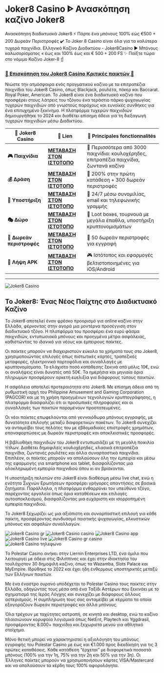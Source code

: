 # Joker8 Casino ᐈ Ανασκόπηση καζίνο Joker8

Ανασκόπηση διαδικτυακά Joker8 ⚡ Πάρτε ένα μπόνους 100% εώς €500 + 200 Δωρεάν Περιστροφές ✔️ Το Joker 8 Casino είναι όλα για τα καλύτερα τυχερά παιχνίδια. Ελληνικό Καζίνο Διαδικτύου - Joker8Casino ▶️ Μπόνους καλωσορίσματος « έως και 100% έως και € 500 + 200 FS ✨ Παίξτε τώρα στο νόμιμο Καζίνο Joker-8 ☝

### [🎰 Επισκόπηση του Joker8 Casino Κριτικές παικτών 💎](https://tinyurl.com/5cf9vu6b)

Νιώστε την ατμόσφαιρα ενός πραγματικού καζίνο με τα επιτραπέζια παιχνίδια του Joker8 Casino, όπως Blackjack, ρουλέτα, πόκερ και Baccarat. Royal Poker, American. Το Joker8 είναι ένα διαδικτυακό καζίνο που προσφέρει στους λάτρεις του τζόγου ένα τεράστιο πάρκο ψυχαγωγίας τυχερών παιχνιδιών από γνωστούς παρόχους και ευνοϊκές συνθήκες για ένα επιτυχημένο ξεκίνημα. Η πλατφόρμα τυχερών παιχνιδιών δημιουργήθηκε το 2024 και διαθέτει επίσημη άδεια για τη διεξαγωγή τυχερών παιχνιδιών μέσω Διαδικτύου.


| 🚩 Joker8 Casino    | 🔗 Lien                          | 🌟 Principales fonctionnalités                                                                                                      |
|------------------------|------------------------------------|-------------------------------------------------------------------------------------------------------------------------------|
| **🎮 Παιχνίδια**      | [**ΜΕΤΑΒΑΣΗ ΣΤΟΝ ΙΣΤΟΤΟΠΟ**](https://tinyurl.com/5cf9vu6b)      | 🎲 	Περισσότερα από 3000 παιχνίδια: κουλοχέρηδες, επιτραπέζια παιχνίδια, ζωντανά καζίνο                                     |
| **💰 Δράση** | [**ΜΕΤΑΒΑΣΗ ΣΤΟΝ ΙΣΤΟΤΟΠΟ**](https://tinyurl.com/5cf9vu6b) | 💸 	200% στην πρώτη κατάθεση + 300 δωρεάν περιστροφές                                                         |
| **🍜 Υποστήριξη** | [**ΜΕΤΑΒΑΣΗ ΣΤΟΝ ΙΣΤΟΤΟΠΟ**](https://tinyurl.com/5cf9vu6b) | 🎯 24/7 μέσω συνομιλίας, email και τηλεφωνικής γραμμής|
| **🎭 Δώρο**    | [**ΜΕΤΑΒΑΣΗ ΣΤΟΝ ΙΣΤΟΤΟΠΟ**](https://tinyurl.com/5cf9vu6b)        | 🎰 Loot boxes, τουρνουά με μεγάλα έπαθλα, υποστήριξη κρυπτονομισμάτων                                   |
| **🕺 Δωρεάν περιστροφές**    | [**ΜΕΤΑΒΑΣΗ ΣΤΟΝ ΙΣΤΟΤΟΠΟ**](https://tinyurl.com/5cf9vu6b)     | 🌟 50 δωρεάν περιστροφές για εγγραφή                                                                      |
| **🌟 Λήψη APK**     | [**ΜΕΤΑΒΑΣΗ ΣΤΟΝ ΙΣΤΟΤΟΠΟ**](https://tinyurl.com/5cf9vu6b)      | 🎮 Ιστότοπος και εφαρμογές βελτιστοποιημένες για iOS/Android                                               |
***


![Joker8 Casino](https://ts2.mm.bing.net/th?q=Joker8%20Casino)

## Το Joker8: Ένας Νέος Παίχτης στο Διαδικτυακό Καζίνο

Το Joker8 αποτελεί έναν φρέσκο προορισμό για online καζίνο στην Ελλάδα, φέρνοντας στην αγορά μια μοντέρνα προσέγγιση στον διαδικτυακό τζόγο. Η πλατφόρμα του προσφέρει ένα ευρύ φάσμα παιχνιδιών, εντυπωσιακά μπόνους και προηγμένα μέτρα ασφάλειας, καθιστώντας το ιδανικό για νέους και έμπειρους παίκτες.

Οι παίκτες μπορούν να διαχειριστούν εύκολα τα χρήματά τους στο Joker8, χρησιμοποιώντας επιλογές όπως πιστωτικές κάρτες, τραπεζικές μεταφορές, ηλεκτρονικά πορτοφόλια και συναλλαγές με κρυπτονομίσματα. Το ελάχιστο ποσό κατάθεσης ξεκινά από μόλις 10€, ενώ οι αναλήψεις είναι δυνατές από 50€. Τα ημερήσια και μηνιαία όρια πληρωμών προσφέρουν αρκετή ευελιξία για διάφορους τύπους παικτών.

Η ασφάλεια αποτελεί προτεραιότητα στο Joker8. Με επίσημη άδεια από τη ρυθμιστική αρχή του Philippine Amusement and Gaming Corporation (PAGCOR) και με τη χρήση προηγμένων τεχνολογιών κρυπτογράφησης, η πλατφόρμα διασφαλίζει ότι οι προσωπικές πληροφορίες και οι συναλλαγές των παικτών παραμένουν προστατευμένες.

Οι νέοι παίκτες επωφελούνται από γενναιόδωρα μπόνους εγγραφής, με δυνατότητα επιλογής μεταξύ διαφορετικών πακέτων. Το Joker8 συνεχίζει να ανταμείβει τους πελάτες του με εβδομαδιαίες επιστροφές χρημάτων, επαναφορτώσεις με δωρεάν περιστροφές και αποκλειστικές προσφορές.

Η βιβλιοθήκη παιχνιδιών του Joker8 εντυπωσιάζει με τη μεγάλη ποικιλία τίτλων. Διαθέτει δημοφιλείς κουλοχέρηδες, κλασικά επιτραπέζια παιχνίδια, ζωντανές ρουλέτες και άλλα συναρπαστικά παιχνίδια. Επιπλέον, οι παίκτες μπορούν να απολαύσουν όλη την εμπειρία και μέσω της εφαρμογής για smartphone και tablet, διασφαλίζοντας μια ολοκληρωμένη εμπειρία παιχνιδιού όπου κι αν βρίσκονται.

Η υποστήριξη πελατών στο Joker8 είναι διαθέσιμη μέσω live chat, ενώ η ενότητα Συχνών Ερωτήσεων προσφέρει γρήγορες απαντήσεις σε βασικά ζητήματα. Παράλληλα, η πλατφόρμα ενθαρρύνει τον υπεύθυνο τζόγο, παρέχοντας εργαλεία όπως όρια καταθέσεων και επιλογές αυτοαποκλεισμού, διασφαλίζοντας μια ευχάριστη και ισορροπημένη εμπειρία παιχνιδιού.

Το Joker8 ξεχωρίζει ως μια αξιόπιστη και συναρπαστική επιλογή για κάθε παίκτη, προσφέροντας συνδυασμό ποιοτικής ψυχαγωγίας, ελκυστικών μπόνους και ασφαλών συναλλαγών.

![Joker8 Casino gr​](https://ts2.mm.bing.net/th?q=Joker8%20Casino%20gr​)
![Joker8 Casino casino​](https://ts2.mm.bing.net/th?q=Joker8%20Casino%20casino​​​)
![Joker8 Casino app​​​](https://ts2.mm.bing.net/th?q=Joker8%20Casino%20app​)
![Joker8 Casino live​](https://ts2.mm.bing.net/th?q=Joker8%20Casino%20live​)
![Joker8 Casino gr casino](https://ts2.mm.bing.net/th?q=Joker8%20Casino%20gr%20casino)
![Joker8 Casino τηλεφωνο​](https://ts2.mm.bing.net/th?q=Joker8%20Casino%20τηλεφωνο​)

Το Polestar Casino ανήκει στην Liernin Enterprises LTD, ένα όμιλο που λειτουργεί με άδεια στις Φιλιππίνες και έχει στην ιδιοκτησία του τουλάχιστον 30 δημοφιλή καζίνο, όπως τα Wazamba, Slots Palace και MyEmpire. Ιδρύθηκε το 2022 και έχει ήδη ένθερμους υποστηρικτές μεταξύ των Ελλήνων παικτών.

Με ένα έναστρο ουρανό υποδέχεται το Polestar Casino τους παίκτες στην Ελλάδα, οδηγώντας τους μέσα από ένα Ταξίδι Αστέρων που ξεκινάει με το σχηματισμό της Ιεράς Λόγχης και συνεχίζει με διάφορους άλλους αστερισμούς. Η συμπλήρωση τους σας ανταμείβει με κέρματα τα οποία εξαγοράζουν δωρεάν περιστροφές και άλλα μπόνους. 

Όλα τρέχουν με ταχύτητες αστραπή, σε κινητά και desktop, ενώ το καζίνο πλαισιώνουν κορυφαία λογισμικά όπως NetEnt, Playtech και Yggdrasil, προσφέροντας 8.000+ παιχνίδια και ξεχωριστό μενού για αθλητικό στοίχημα.

Μόνο θετική μπορεί να χαρακτηριστεί η αξιολόγηση του μπόνους εγγραφής του Polestar Casino με έως και €1.000 προς διεκδίκηση για τις 3 πρώτες καταθέσεις. Κάθε κατάθεση “έρχεται” με διαφορετικά ποσοστά μπόνους (100% για την 1η, 75% για την 2η και 50% για την 3η). Οι Έλληνες παίκτες μπορούν να χρησιμοποιήσουν κάρτες VISA/Mastercard και να απολαύσουν τα κέρδη τους 100% αφορολόγητα.
